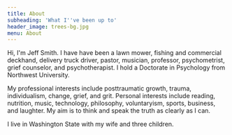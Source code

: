 ```yaml
---
title: About
subheading: 'What I''ve been up to'
header_image: trees-bg.jpg
menu: About
---
```


Hi, I'm Jeff Smith. I have have been a lawn mower, fishing and commercial deckhand, delivery truck driver, pastor, musician, professor, psychometrist, grief counselor, and psychotherapist. I hold a Doctorate in Psychology from Northwest University.

My professional interests include posttraumatic growth, trauma, individualism, change, grief, and grit. Personal interests include reading, nutrition, music, technology, philosophy, voluntaryism, sports, business, and laughter. My aim is to think and speak the truth as clearly as I can. 

I live in Washington State with my wife and three children.
